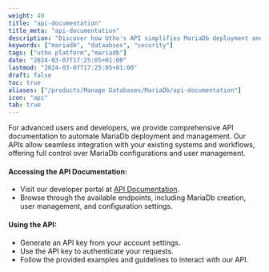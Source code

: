 ```yaml
---
weight: 40
title: "api-documentation"
title_meta: "api-documentation"
description: "Discover how Utho's API simplifies MariaDb deployment and management, allowing you to integrate seamlessly with your cloud infrastructure."
keywords: ["mariadb", "dataabses", "security"]
tags: ["utho platform","mariadb"]
date: "2024-03-07T17:25:05+01:00"
lastmod: "2024-03-07T17:25:05+01:00"
draft: false
toc: true
aliases: ["/products/Manage Databases/MariaDb/api-documentation"]
icon: "api"
tab: true
---
```

For advanced users and developers, we provide comprehensive API documentation to automate MariaDb deployment and management. Our APIs allow seamless integration with your existing systems and workflows, offering full control over MariaDb configurations and user management.

#### Accessing the API Documentation:

* Visit our developer portal at [API Documentation](https://utho.com/api-docs/?utm_source=docs#api-mariaDb).
* Browse through the available endpoints, including MariaDb creation, user management, and configuration settings.

#### Using the API:

* Generate an API key from your account settings.
* Use the API key to authenticate your requests.
* Follow the provided examples and guidelines to interact with our API.
